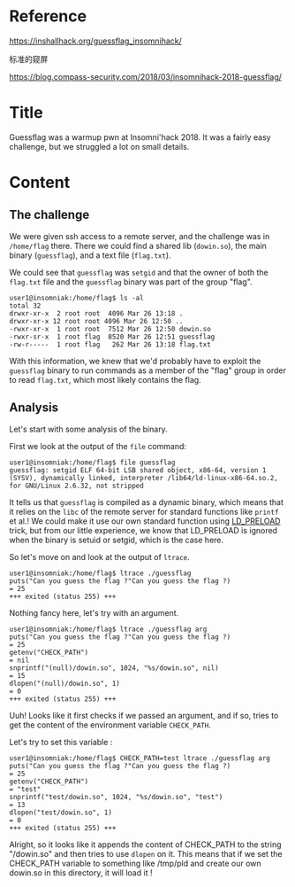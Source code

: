 # Reference

https://inshallhack.org/guessflag_insomnihack/

标准的窥屏

https://blog.compass-security.com/2018/03/insomnihack-2018-guessflag/


# Title

Guessflag was a warmup pwn at Insomni'hack 2018. It was a fairly easy challenge, but we struggled a lot on small details.
# Content

## The challenge
We were given ssh access to a remote server, and the challenge was in ``` /home/flag ``` there. There we could find a shared lib (```dowin.so```), the main binary (```guessflag```), and a text file (```flag.txt```).

We could see that ```guessflag``` was ```setgid``` and that the owner of both the ```flag.txt``` file and the ```guessflag``` binary was part of the group "flag".

```
user1@insomniak:/home/flag$ ls -al
total 32
drwxr-xr-x  2 root root  4096 Mar 26 13:18 .
drwxr-xr-x 12 root root 4096 Mar 26 12:50 ..
-rwxr-xr-x  1 root root  7512 Mar 26 12:50 dowin.so
-rwxr-sr-x  1 root flag  8520 Mar 26 12:51 guessflag
-rw-r-----  1 root flag   262 Mar 26 13:18 flag.txt
```

With this information, we knew that we'd probably have to exploit the ```guessflag``` binary to run commands as a member of the "flag" group in order to read ```flag.txt```, which most likely contains the flag.

## Analysis
Let's start with some analysis of the binary.

First we look at the output of the ```file``` command:

```
user1@insomniak:/home/flag$ file guessflag                                                                                                                      
guessflag: setgid ELF 64-bit LSB shared object, x86-64, version 1 (SYSV), dynamically linked, interpreter /lib64/ld-linux-x86-64.so.2, for GNU/Linux 2.6.32, not stripped
```

It tells us that ```guessflag``` is compiled as a dynamic binary, which means that it relies on the ```libc``` of the remote server for standard functions like ```printf``` et al.! We could make it use our own standard function using [LD_PRELOAD](https://www.goldsborough.me/c/low-level/kernel/2016/08/29/16-48-53-the_-ld_preload-_trick/) trick, but from our little experience, we know that LD_PRELOAD is ignored when the binary is setuid or setgid, which is the case here.

So let's move on and look at the output of ```ltrace```.

```
user1@insomniak:/home/flag$ ltrace ./guessflag
puts("Can you guess the flag ?"Can you guess the flag ?)                 = 25
+++ exited (status 255) +++
```

Nothing fancy here, let's try with an argument.

```
user1@insomniak:/home/flag$ ltrace ./guessflag arg
puts("Can you guess the flag ?"Can you guess the flag ?)                 = 25
getenv("CHECK_PATH")                                                     = nil
snprintf("(null)/dowin.so", 1024, "%s/dowin.so", nil)                    = 15
dlopen("(null)/dowin.so", 1)                                             = 0
+++ exited (status 255) +++
```

Uuh! Looks like it first checks if we passed an argument, and if so, tries to get the content of the environment variable ```CHECK_PATH```.

Let's try to set this variable :

```
user1@insomniak:/home/flag$ CHECK_PATH=test ltrace ./guessflag arg
puts("Can you guess the flag ?"Can you guess the flag ?)                 = 25
getenv("CHECK_PATH")                                                     = "test"
snprintf("test/dowin.so", 1024, "%s/dowin.so", "test")                   = 13
dlopen("test/dowin.so", 1)                                               = 0
+++ exited (status 255) +++
```

Alright, so it looks like it appends the content of CHECK_PATH to the string "/dowin.so" and then tries to use ```dlopen``` on it. This means that if we set the CHECK_PATH variable to something like /tmp/pld and create our own dowin.so in this directory, it will load it !